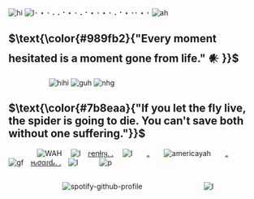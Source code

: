 ![hi](https://files.catbox.moe/xx40ly.png) 
![l](https://i.imgur.com/gEh9I28.png)･ ⋆ ･ ⠄⠄⠂⋆ ･ ⠄⠂⋆ ･ ⋆ ･ ⠄⠂⋆ ･･ ⋆ ･ ![ah](https://imgur.com/YPSwNwT.png)
## $\text{\color{#989fb2}{"Every moment hesitated is a moment gone from life." 𒀭 }}$
⠀⠀ ⠀⠀⠀⠀⠀ ![hihi](https://imgur.com/SVChoeT.png) ![guh](https://imgur.com/Sjc32Qr.png) ![nhg](https://graphic.neocities.org/Rose_11.gif)
## $\text{\color{#7b8eaa}{"If you let the fly live, the spider is going to die. You can't save both without one suffering."}}$
    ![WAH](https://graphic.neocities.org/tumblr_o0gs5nuYjC1tfhjhgo9_250.gif)   ![l](https://files.catbox.moe/2mam9n.gif) [ɾҽɳƚɾყ. .](https://rentry.co/getscared)  ![l](https://files.catbox.moe/jih8cp.gif)  [₋](https://rentry.co/terrancequote)  ![americayah](https://64.media.tumblr.com/7788f867b67baf1e2ea8414d1f7f3436/b232393cdbaf92bf-02/s75x75_c1/b5faaa0a1c657af73101e7edf10f90bfad1a0119.gifv)  [₋](https://rentry.co/imslimshady#callout-on-cosmic-syn-moss-vix-cosmicsex-brainpenetration-disc-sexyawesomebird-insta-greygarden-zombbbite-tiktok-her-github-her-other-github)   ![gf](https://files.catbox.moe/vfgos6.gif) [ԋσαɾԃ. .](https://rentry.co/terrancehoard) ![l](https://files.catbox.moe/hbg10y.gif)   ![p](https://y2k.neocities.org/blinkiez/tumblr_ojfyta8m3J1va2yuso1_r1_250.gif)
## 
⠀⠀⠀⠀⠀⠀⠀⠀⠀ ⠀![spotify-github-profile](https://spotify-github-profile.vercel.app/api/view?uid=31c34iujdsdl3ust3yrakqqnvyfm&cover_image=true&theme=novatorem&show_offline=false&background_color=9695ac&interchange=false&bar_color=7d91aa&bar_color_cover=false)⠀⠀ ⠀⠀⠀⠀⠀⠀⠀⠀⠀
![l](https://files.catbox.moe/n3es5w.png) 

